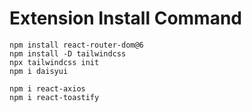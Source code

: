 # Extension Install Command

```
npm install react-router-dom@6
npm install -D tailwindcss
npx tailwindcss init
npm i daisyui

npm i react-axios
npm i react-toastify

```
